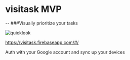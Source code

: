 # visitask MVP
--
###Visually prioritize your tasks

![quicklook](http://i.imgur.com/Zm462l2.png)

https://visitask.firebaseapp.com/#/

Auth with your Google account and sync up your devices
